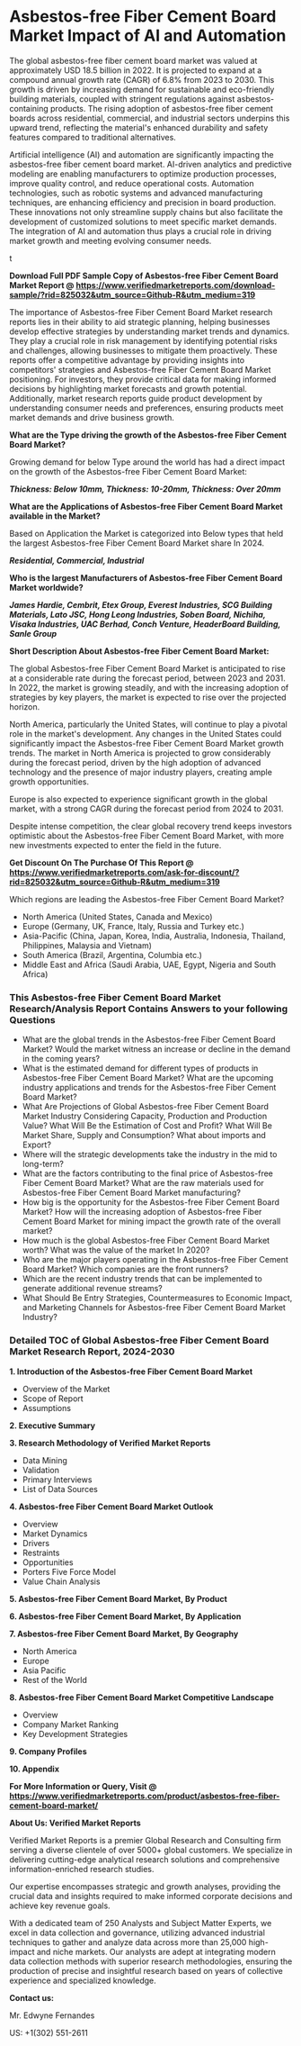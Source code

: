<meta name="title" content="Global  Asbestos-free Fiber Cement Board Market Impact of AI and Automation"><meta name="description" content="  The global asbestos-free fiber cement board market was valued at approximately USD 18.5 billion in 2022. It is projected to expand at a compound annual growth rate ("><meta name="title" content=" Asbestos-free Fiber Cement Board Market Size, Share, Scope, Trends, Growth, Opportunities, Analysis, Forecast"> <h1>Asbestos-free Fiber Cement Board Market Impact of AI and Automation</h1> <p>The global asbestos-free fiber cement board market was valued at approximately USD 18.5 billion in 2022. It is projected to expand at a compound annual growth rate (CAGR) of 6.8% from 2023 to 2030. This growth is driven by increasing demand for sustainable and eco-friendly building materials, coupled with stringent regulations against asbestos-containing products. The rising adoption of asbestos-free fiber cement boards across residential, commercial, and industrial sectors underpins this upward trend, reflecting the material's enhanced durability and safety features compared to traditional alternatives.</p> <p>Artificial intelligence (AI) and automation are significantly impacting the asbestos-free fiber cement board market. AI-driven analytics and predictive modeling are enabling manufacturers to optimize production processes, improve quality control, and reduce operational costs. Automation technologies, such as robotic systems and advanced manufacturing techniques, are enhancing efficiency and precision in board production. These innovations not only streamline supply chains but also facilitate the development of customized solutions to meet specific market demands. The integration of AI and automation thus plays a crucial role in driving market growth and meeting evolving consumer needs.</p> t</p><p id="" class=""><strong>Download Full PDF Sample Copy of Asbestos-free Fiber Cement Board Market Report @ <a href="https://www.verifiedmarketreports.com/download-sample/?rid=825032&utm_source=Github-R&utm_medium=319" target="_blank">https://www.verifiedmarketreports.com/download-sample/?rid=825032&utm_source=Github-R&utm_medium=319</a></strong></p><p>The importance of&nbsp;Asbestos-free Fiber Cement Board Market research reports lies in their ability to aid strategic planning, helping businesses develop effective strategies by understanding market trends and dynamics. They play a crucial role in risk management by identifying potential risks and challenges, allowing businesses to mitigate them proactively. These reports offer a competitive advantage by providing insights into competitors' strategies and Asbestos-free Fiber Cement Board Market positioning. For investors, they provide critical data for making informed decisions by highlighting market forecasts and growth potential. Additionally, market research reports guide product development by understanding consumer needs and preferences, ensuring products meet market demands and drive business growth.</p><p><strong>What are the&nbsp;Type driving the growth of the Asbestos-free Fiber Cement Board Market?</strong></p><p id="" class="">Growing demand for below Type around the world has had a direct impact on the growth of the Asbestos-free Fiber Cement Board Market:</p><em><strong>Thickness: Below 10mm, Thickness: 10-20mm, Thickness: Over 20mm</strong></em></p><strong>What are the&nbsp;Applications&nbsp;of Asbestos-free Fiber Cement Board Market available in the Market?</strong></p><p id="" class="">Based on Application the Market is categorized into Below types that held the largest Asbestos-free Fiber Cement Board Market share In 2024.</p><em><strong>Residential, Commercial, Industrial</strong></em></p><strong>Who is the largest Manufacturers of Asbestos-free Fiber Cement Board Market worldwide?</strong></p><p><em><strong>James Hardie, Cembrit, Etex Group, Everest Industries, SCG Building Materials, Lato JSC, Hong Leong Industries, Soben Board, Nichiha, Visaka Industries, UAC Berhad, Conch Venture, HeaderBoard Building, Sanle Group</strong></em></p><p id="" class=""><strong>Short Description About Asbestos-free Fiber Cement Board Market:</strong></p><p>The global Asbestos-free Fiber Cement Board Market is anticipated to rise at a considerable rate during the forecast period, between 2023 and 2031. In 2022, the market is growing steadily, and with the increasing adoption of strategies by key players, the market is expected to rise over the projected horizon.</p><p>North America, particularly the United States, will continue to play a pivotal role in the market's development. Any changes in the United States could significantly impact the Asbestos-free Fiber Cement Board Market growth trends. The market in North America is projected to grow considerably during the forecast period, driven by the high adoption of advanced technology and the presence of major industry players, creating ample growth opportunities.</p><p>Europe is also expected to experience significant growth in the global market, with a strong CAGR during the forecast period from 2024 to 2031.</p><p>Despite intense competition, the clear global recovery trend keeps investors optimistic about the Asbestos-free Fiber Cement Board Market, with more new investments expected to enter the field in the future.</p><p id="" class=""><strong>Get Discount On The Purchase Of This Report @ <a href="https://www.verifiedmarketreports.com/ask-for-discount/?rid=825032&utm_source=Github-R&utm_medium=319" target="_blank">https://www.verifiedmarketreports.com/ask-for-discount/?rid=825032&utm_source=Github-R&utm_medium=319</a></strong></p>Which regions are leading the Asbestos-free Fiber Cement Board Market?</p><ul><li>North America (United States, Canada and Mexico)</li><li>Europe (Germany, UK, France, Italy, Russia and Turkey etc.)</li><li>Asia-Pacific (China, Japan, Korea, India, Australia, Indonesia, Thailand, Philippines, Malaysia and Vietnam)</li><li>South America (Brazil, Argentina, Columbia etc.)</li><li>Middle East and Africa (Saudi Arabia, UAE, Egypt, Nigeria and South Africa)</li></ul><h3 id="" class="">This Asbestos-free Fiber Cement Board Market Research/Analysis Report Contains Answers to your following Questions</h3><ul><li>What are the global trends in the Asbestos-free Fiber Cement Board Market? Would the market witness an increase or decline in the demand in the coming years?</li><li>What is the estimated demand for different types of products in Asbestos-free Fiber Cement Board Market? What are the upcoming industry applications and trends for the Asbestos-free Fiber Cement Board Market?</li><li>What Are Projections of Global Asbestos-free Fiber Cement Board Market Industry Considering Capacity, Production and Production Value? What Will Be the Estimation of Cost and Profit? What Will Be Market Share, Supply and Consumption? What about imports and Export?</li><li>Where will the strategic developments take the industry in the mid to long-term?</li><li>What are the factors contributing to the final price of Asbestos-free Fiber Cement Board Market? What are the raw materials used for Asbestos-free Fiber Cement Board Market manufacturing?</li><li>How big is the opportunity for the Asbestos-free Fiber Cement Board Market? How will the increasing adoption of Asbestos-free Fiber Cement Board Market for mining impact the growth rate of the overall market?</li><li>How much is the global Asbestos-free Fiber Cement Board Market worth? What was the value of the market In 2020?</li><li>Who are the major players operating in the Asbestos-free Fiber Cement Board Market? Which companies are the front runners?</li><li>Which are the recent industry trends that can be implemented to generate additional revenue streams?</li><li>What Should Be Entry Strategies, Countermeasures to Economic Impact, and Marketing Channels for Asbestos-free Fiber Cement Board Market Industry?</li></ul><h3 id="" class="">Detailed TOC of Global Asbestos-free Fiber Cement Board Market Research Report, 2024-2030</h3><p id="" class=""><strong>1. Introduction of the Asbestos-free Fiber Cement Board Market</strong></p><ul><li>Overview of the Market</li><li>Scope of Report</li><li>Assumptions</li></ul><p id="" class=""><strong>2. Executive Summary</strong></p><p id="" class=""><strong>3. Research Methodology of Verified Market Reports</strong></p><ul><li>Data Mining</li><li>Validation</li><li>Primary Interviews</li><li>List of Data Sources</li></ul><p id="" class=""><strong>4. Asbestos-free Fiber Cement Board Market Outlook</strong></p><ul><li>Overview</li><li>Market Dynamics</li><li>Drivers</li><li>Restraints</li><li>Opportunities</li><li>Porters Five Force Model</li><li>Value Chain Analysis</li></ul><p id="" class=""><strong>5. Asbestos-free Fiber Cement Board Market, By Product</strong></p><p id="" class=""><strong>6. Asbestos-free Fiber Cement Board Market, By Application</strong></p><p id="" class=""><strong>7. Asbestos-free Fiber Cement Board Market, By Geography</strong></p><ul><li>North America</li><li>Europe</li><li>Asia Pacific</li><li>Rest of the World</li></ul><p id="" class=""><strong>8. Asbestos-free Fiber Cement Board Market Competitive Landscape</strong></p><ul><li>Overview</li><li>Company Market Ranking</li><li>Key Development Strategies</li></ul><p id="" class=""><strong>9. Company Profiles</strong></p><p id="" class=""><strong>10. Appendix</strong></p><p id="" class=""><strong>For More Information or Query, Visit @ <a href="https://www.verifiedmarketreports.com/product/asbestos-free-fiber-cement-board-market/" target="_blank">https://www.verifiedmarketreports.com/product/asbestos-free-fiber-cement-board-market/</a></strong></p><p id="" class=""><strong>About Us: Verified Market Reports</strong></p><p id="" class="">Verified Market Reports is a premier Global Research and Consulting firm serving a diverse clientele of over 5000+ global customers. We specialize in delivering cutting-edge analytical research solutions and comprehensive information-enriched research studies.</p><p id="" class="">Our expertise encompasses strategic and growth analyses, providing the crucial data and insights required to make informed corporate decisions and achieve key revenue goals.</p><p id="" class="">With a dedicated team of 250 Analysts and Subject Matter Experts, we excel in data collection and governance, utilizing advanced industrial techniques to gather and analyze data across more than 25,000 high-impact and niche markets. Our analysts are adept at integrating modern data collection methods with superior research methodologies, ensuring the production of precise and insightful research based on years of collective experience and specialized knowledge.</p><p id="" class=""><strong>Contact us:</strong></p><p id="" class="">Mr. Edwyne Fernandes</p><p id="" class="">US: +1(302) 551-2611</p>